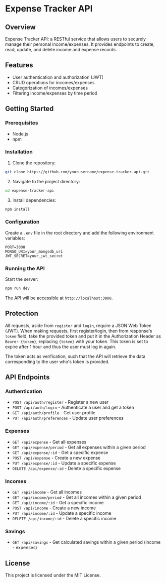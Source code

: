 # Expense Tracker API

## Overview
Expense Tracker API: a RESTful service that allows users to securely manage their personal income/expenses. It provides endpoints to create, read, update, and delete income and expense records.

## Features
- User authentication and authorization (JWT)
- CRUD operations for incomes/expenses
- Categorization of incomes/expenses
- Filtering income/expenses by time period

## Getting Started

### Prerequisites
- Node.js
- npm

### Installation
1. Clone the repository:
  ```sh
  git clone https://github.com/yourusername/expense-tracker-api.git
  ```
2. Navigate to the project directory:
  ```sh
  cd expense-tracker-api
  ```
3. Install dependencies:
  ```sh
  npm install
  ```

### Configuration
Create a `.env` file in the root directory and add the following environment variables:
```
PORT=3000
MONGO_URI=your_mongodb_uri
JWT_SECRET=your_jwt_secret
```

### Running the API
Start the server:
```sh
npm run dev
```
The API will be accessible at `http://localhost:3000`.

## Protection

All requests, aside from `register` and `login`, require a JSON Web Token (JWT). When making requests, first register/login, then from response's `token` field, take the provided token and put it in the Authorization Header as `Bearer {token}`, replacing `{token}` with your token. This token is set to expire after 1 hour and thus the user must log in again.

The token acts as verification, such that the API will retrieve the data corresponding to the user who's token is provided.

## API Endpoints

### Authentication
- `POST /api/auth/register` - Register a new user
- `POST /api/auth/login` - Authenticate a user and get a token
- `GET /api/auth/profile` - Get user profile
- `PUT /api/auth/preferences` - Update user preferences

### Expenses
- `GET /api/expense` - Get all expenses
- `GET /api/expense/period` - Get all expenses within a given period
- `GET /api/expense/:id` - Get a specific expense
- `POST /api/expense` - Create a new expense
- `PUT /api/expense/:id` - Update a specific expense
- `DELETE /api/expense/:id` - Delete a specific expense

### Incomes
- `GET /api/income` - Get all incomes
- `GET /api/income/period` - Get all incomes within a given period
- `GET /api/income/:id` - Get a specific income
- `POST /api/income` - Create a new income
- `PUT /api/income/:id` - Update a specific income
- `DELETE /api/income/:id` - Delete a specific income

### Savings
- `GET /api/savings` - Get calculated savings within a given period (income - expenses)

## License
This project is licensed under the MIT License.